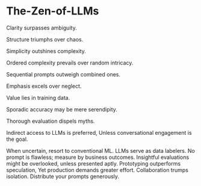 # The-Zen-of-LLMs

Clarity surpasses ambiguity.

Structure triumphs over chaos.

Simplicity outshines complexity.

Ordered complexity prevails over random intricacy.

Sequential prompts outweigh combined ones.

Emphasis excels over neglect.

Value lies in training data.

Sporadic accuracy may be mere serendipity.

Thorough evaluation dispels myths.

Indirect access to LLMs is preferred, Unless conversational engagement is the goal.

When uncertain, resort to conventional ML.
LLMs serve as data labelers.
No prompt is flawless; measure by business outcomes.
Insightful evaluations might be overlooked, unless presented aptly.
Prototyping outperforms speculation, Yet production demands greater effort.
Collaboration trumps isolation.
Distribute your prompts generously.
